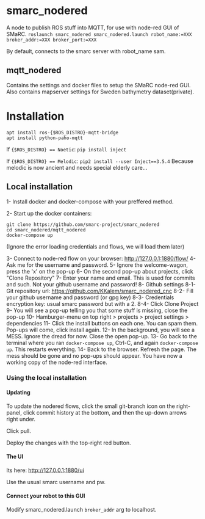 # smarc_nodered
A node to publish ROS stuff into MQTT, for use with node-red GUI of SMaRC.
`roslaunch smarc_nodered smarc_nodered.launch robot_name:=XXX broker_addr:=XXX broker_port:=XXX`

By default, connects to the smarc server with robot_name sam.

## mqtt_nodered
Contains the settings and docker files to setup the SMaRC node-red GUI.
Also contains mapserver settings for Sweden bathymetry dataset(private).

# Installation
```
apt install ros-{$ROS_DISTRO}-mqtt-bridge
apt install python-paho-mqtt
```

If `{$ROS_DISTRO} == Noetic`: `pip install inject`

If `{$ROS_DISTRO} == Melodic`: `pip2 install --user Inject==3.5.4`
Because melodic is now ancient and needs special elderly care...

## Local installation
1- Install docker and docker-compose with your preffered method.

2- Start up the docker containers:
```
git clone https://github.com/smarc-project/smarc_nodered
cd smarc_nodered/mqtt_nodered
docker-compose up
```
(Ignore the error loading credentials and flows, we will load them later)

3- Connect to node-red flow on your browser: http://127.0.0.1:1880/flow/
4- Ask me for the username and password.
5- Ignore the welcome-wagon, press the 'x' on the pop-up
6- On the second pop-up about projects, click "Clone Repository"
7- Enter your name and email. This is used for commits and such. Not your github username and password!
8- Github settings
    8-1- Git repository url: https://github.com/KKalem/smarc_nodered_cnc
    8-2- Fill your github username and password (or gpg key)
    8-3- Credentials encryption key: usual smarc password but with a 2.
    8-4- Click Clone Project
9- You will see a pop-up telling you that some stuff is missing, close the pop-up
10- Hamburger-menu on top right > projects > project settings > dependencies
11- Click the install buttons on each one. You can spam them. Pop-ups will come, click install again.
12- In the background, you will see a MESS. Ignore the dread for now. Close the open pop-up.
13- Go back to the terminal where you ran `docker-compose up`, Ctrl-C, and again `docker-compose up`. This restarts everything.
14- Back to the browser. Refresh the page. The mess should be gone and no pop-ups should appear. You have now a working copy of the node-red interface.

### Using the local installation
#### Updating
To update the nodered flows, click the small git-branch icon on the right-panel, click commit history at the bottom, and then the up-down arrows right under.

Click pull.

Deploy the changes with the top-right red button.

#### The UI
Its here: http://127.0.0.1:1880/ui

Use the usual smarc username and pw.

#### Connect your robot to this GUI
Modify smarc_nodered.launch `broker_addr` arg to localhost.